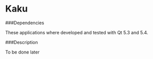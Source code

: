 Kaku
===

###Dependencies

These applications where developed and tested with Qt 5.3 and 5.4.

###Description

To be done later
